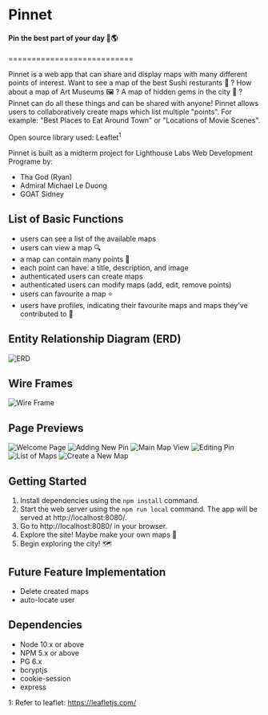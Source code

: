 # Pinnet
#### Pin the best part of your day 📍🌎
===========================

Pinnet is a web app that can share and display maps with many different points of interest. Want to see a map of the best Sushi resturants 🍣 ? How about a map of Art Museums 🖼 ? A map of hidden gems in the city 💎 ? Pinnet can do all these things and can be shared with anyone! Pinnet allows users to collaboratively create maps which list multiple "points". For example: "Best Places to Eat Around Town" or "Locations of Movie Scenes".

Open source library used: Leaflet<sup>1</sup>

Pinnet is built as a midterm project for Lighthouse Labs Web Development Programe by:

- Tha God (Ryan)
- Admiral Michael Le Duong
- GOAT Sidney


## List of Basic Functions

- users can see a list of the available maps
- users can view a map 🔍
- a map can contain many points 📍
- each point can have: a title, description, and image
- authenticated users can create maps
- authenticated users can modify maps (add, edit, remove points)
- users can favourite a map ⭐️
- users have profiles, indicating their favourite maps and maps they've contributed to 👤

## Entity Relationship Diagram (ERD)

![ERD]()

## Wire Frames

![Wire Frame]()

## Page Previews

![Welcome Page]()
![Adding New Pin]()
![Main Map View]()
![Editing Pin]()
![List of Maps]()
![Create a New Map]()

## Getting Started

1. Install dependencies using the `npm install` command.
2. Start the web server using the `npm run local` command. The app will be served at http://localhost:8080/.
3. Go to http://localhost:8080/ in your browser.
4. Explore the site! Maybe make your own maps 👀
4. Begin exploring the city! 🗺

## Future Feature Implementation

- Delete created maps
- auto-locate user 




## Dependencies

- Node 10.x or above
- NPM 5.x or above
- PG 6.x
- bcryptjs
- cookie-session
- express


1: Refer to leaflet: https://leafletjs.com/
